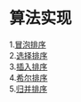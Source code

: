 # 算法实现

1.[冒泡排序](src/BubbleSort.java)<br>
2.[选择排序](src/SelectSort.java)<br>
3.[插入排序](src/InsertSort.java)<br>
4.[希尔排序](src/ShellSort.java)<br>
5.[归并排序](src/Merge.java)
